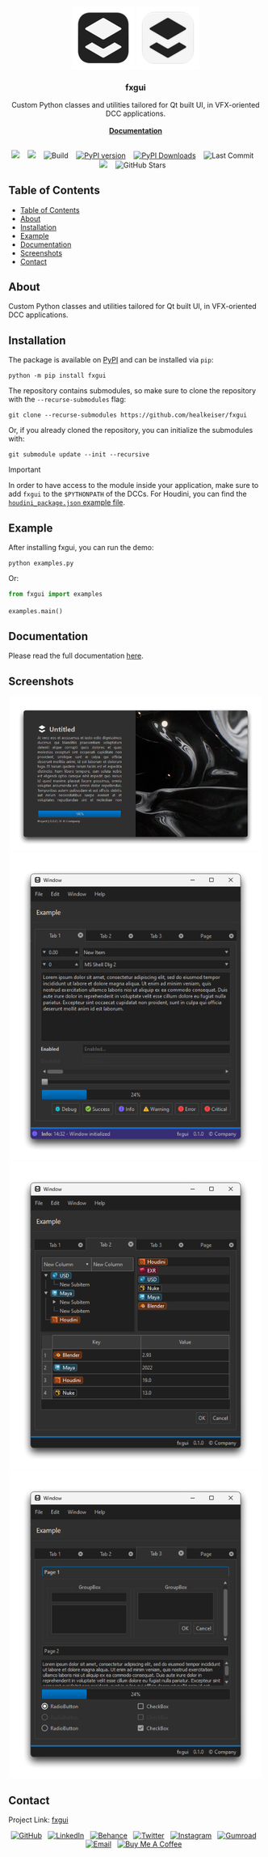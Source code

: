 <div align="center">

  ![Logo](https://raw.githubusercontent.com/healkeiser/fxgui/main/fxgui/images/fxgui_logo_background_dark.svg#gh-light-mode-only)
  ![Logo](https://raw.githubusercontent.com/healkeiser/fxgui/main/fxgui/images/fxgui_logo_background_light.svg#gh-dark-mode-only)

  <h3 align="center">fxgui</h3>

  <p align="center">
    Custom Python classes and utilities tailored for Qt built UI, in VFX-oriented DCC applications.
    <br/><br/>
    <a href="https://healkeiser.github.io/fxgui"><strong>Documentation</strong></a>
  </p>

  ##

  <p align="center">
    <!-- Maintenance status -->
    <img src="https://img.shields.io/badge/maintenance-actively--developed-brightgreen.svg?&label=Maintenance"> &nbsp;&nbsp;
    <!-- <img src="https://img.shields.io/badge/maintenance-deprecated-red.svg?&label=Maintenance">&nbsp;&nbsp; -->
    <!-- License -->
    <img src="https://img.shields.io/github/license/healkeiser/fxgui?&label=License"/> &nbsp;&nbsp;
    <!-- GitHub build workflow -->
    <img src="https://img.shields.io/github/actions/workflow/status/healkeiser/fxgui/python-publish.yml?&label=Build&logo=pypi&logoColor=white" alt="Build"> &nbsp;&nbsp;
    <!-- PyPI version-->
    <a href="https://pypi.org/project/fxgui">
      <img src="https://img.shields.io/pypi/v/fxgui?&logo=pypi&logoColor=white&label=Version" alt="PyPI version"/></a> &nbsp;&nbsp;
    <!-- PyPI downloads -->
    <a href="https://pepy.tech/project/fxgui">
      <img src="https://static.pepy.tech/badge/fxgui" alt="PyPI Downloads"></a> &nbsp;&nbsp;
    <!-- Last Commit -->
    <img src="https://img.shields.io/github/last-commit/healkeiser/fxgui?logo=github&label=Last%20Commit" alt="Last Commit"> &nbsp;&nbsp;
    <!-- Commit Activity -->
    <a href="https://github.com/healkeiser/fxgui/pulse" alt="Activity">
      <img src="https://img.shields.io/github/commit-activity/m/healkeiser/fxgui?&logo=github&label=Commit%20Activity"></a> &nbsp;&nbsp;
    <!-- GitHub stars -->
    <img src="https://img.shields.io/github/stars/healkeiser/fxgui" alt="GitHub Stars"/> &nbsp;&nbsp;
  </p>
      
</div>



<!-- TABLE OF CONTENTS -->
## Table of Contents

- [Table of Contents](#table-of-contents)
- [About](#about)
- [Installation](#installation)
- [Example](#example)
- [Documentation](#documentation)
- [Screenshots](#screenshots)
- [Contact](#contact)



<!-- ABOUT -->
## About

Custom Python classes and utilities tailored for Qt built UI, in VFX-oriented DCC applications.



<!-- INSTALLATION -->
## Installation

The package is available on [PyPI](https://pypi.org/project/fxgui) and can be installed via `pip`:


``` shell
python -m pip install fxgui
```

The repository contains submodules, so make sure to clone the repository with the `--recurse-submodules` flag:

``` shell
git clone --recurse-submodules https://github.com/healkeiser/fxgui
```

Or, if you already cloned the repository, you can initialize the submodules with:

``` shell
git submodule update --init --recursive
```

> [!IMPORTANT]
> In order to have access to the module inside your application, make sure to add `fxgui` to the `$PYTHONPATH` of the DCCs. For Houdini, you can find the [`houdini_package.json` example file](./houdini_package.json).



<!-- EXAMPLE -->
## Example

After installing fxgui, you can run the demo:

``` shell
python examples.py
```

Or:

``` python
from fxgui import examples

examples.main()
```



<!-- DOCUMENTATION -->
## Documentation

Please read the full documentation [here](https://healkeiser.github.io/fxgui/).



<!-- SCREENSHOTS -->
## Screenshots
<p align="center">
  <img width="500" src="docs/images/python_yFzxAPqS13.png">
  <img width="500" src="docs/images/python_x9pbgeXwaT.png">
  <img width="500" src="docs/images/python_8O8aQuwsy8.png">
  <img width="500" src="docs/images/python_EM6S9rdJYw.png">
</p>



<!-- CONTACT -->
## Contact

Project Link: [fxgui](https://github.com/healkeiser/fxgui)

<p align='center'>
  <!-- GitHub profile -->
  <a href="https://github.com/healkeiser">
    <img src="https://img.shields.io/badge/healkeiser-181717?logo=github&style=social" alt="GitHub"/></a>&nbsp;&nbsp;
  <!-- LinkedIn -->
  <a href="https://www.linkedin.com/in/valentin-beaumont">
    <img src="https://img.shields.io/badge/Valentin%20Beaumont-0A66C2?logo=linkedin&style=social" alt="LinkedIn"/></a>&nbsp;&nbsp;
  <!-- Behance -->
  <a href="https://www.behance.net/el1ven">
    <img src="https://img.shields.io/badge/el1ven-1769FF?logo=behance&style=social" alt="Behance"/></a>&nbsp;&nbsp;
  <!-- X -->
  <a href="https://twitter.com/valentinbeaumon">
    <img src="https://img.shields.io/badge/@valentinbeaumon-1DA1F2?logo=x&style=social" alt="Twitter"/></a>&nbsp;&nbsp;
  <!-- Instagram -->
  <a href="https://www.instagram.com/val.beaumontart">
    <img src="https://img.shields.io/badge/@val.beaumontart-E4405F?logo=instagram&style=social" alt="Instagram"/></a>&nbsp;&nbsp;
  <!-- Gumroad -->
  <a href="https://healkeiser.gumroad.com/subscribe">
    <img src="https://img.shields.io/badge/healkeiser-36a9ae?logo=gumroad&style=social" alt="Gumroad"/></a>&nbsp;&nbsp;
  <!-- Gmail -->
  <a href="mailto:valentin.onze@gmail.com">
    <img src="https://img.shields.io/badge/valentin.onze@gmail.com-D14836?logo=gmail&style=social" alt="Email"/></a>&nbsp;&nbsp;
  <!-- Buy me a coffee -->
  <a href="https://www.buymeacoffee.com/healkeiser">
    <img src="https://img.shields.io/badge/Buy Me A Coffee-FFDD00?&logo=buy-me-a-coffee&logoColor=black" alt="Buy Me A Coffee"/></a>&nbsp;&nbsp;
</p>
